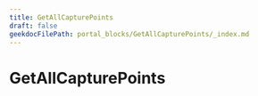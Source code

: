 ```yaml
---
title: GetAllCapturePoints
draft: false
geekdocFilePath: portal_blocks/GetAllCapturePoints/_index.md
---
```

# GetAllCapturePoints